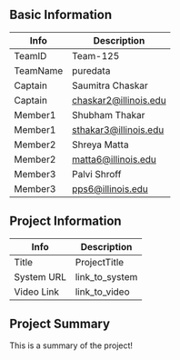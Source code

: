 ## Basic Information

|   Info      |        Description     |
| ----------- | ---------------------- |
| TeamID      |        Team-125        |
| TeamName    |        puredata        |
| Captain     |       Saumitra Chaskar      |
| Captain     |    chaskar2@illinois.edu   |
| Member1     |        Shubham Thakar       |
| Member1     |   sthakar3@illinois.edu  |
| Member2     |        Shreya Matta      |
| Member2     |  matta6@illinois.edu |
| Member3     |        Palvi Shroff      |
| Member3     |   pps6@illinois.edu  |

## Project Information

|   Info      |        Description     |
| ----------- | ---------------------- |
|  Title      |       ProjectTitle     |
| System URL  |      link_to_system    |
| Video Link  |      link_to_video     |

## Project Summary

This is a summary of the project!
